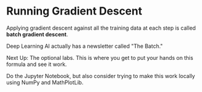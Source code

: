 # Running Gradient Descent

Applying gradient descent against all the training data at each step is called **batch gradient descent**. 

Deep Learning AI actually has a newsletter called "The Batch." 

Next Up: The optional labs. This is where you get to put your hands on this formula and see it work. 

Do the Jupyter Notebook, but also consider trying to make this work locally using NumPy and MathPlotLib. 

